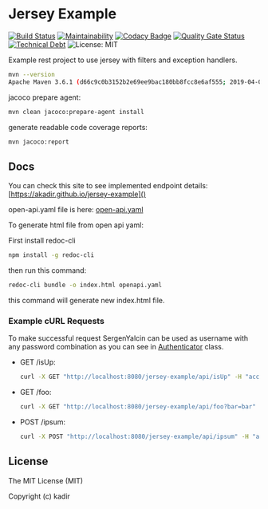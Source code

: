 # Jersey Example

[![Build Status](https://travis-ci.org/akadir/jersey-example.svg?branch=master)](https://travis-ci.org/akadir/jersey-example)
[![Maintainability](https://api.codeclimate.com/v1/badges/c5ff00c4b28c3c06086d/maintainability)](https://codeclimate.com/github/akadir/jersey-example/maintainability)
[![Codacy Badge](https://api.codacy.com/project/badge/Grade/5dde63c2c88b4419aeef5c8bd73d87b1)](https://www.codacy.com/app/akadir/jersey-example?utm_source=github.com&amp;utm_medium=referral&amp;utm_content=akadir/jersey-example&amp;utm_campaign=Badge_Grade)
[![Quality Gate Status](https://sonarcloud.io/api/project_badges/measure?project=io.git.akadir%3Ajersey-example&metric=alert_status)](https://sonarcloud.io/dashboard?id=io.git.akadir%3Ajersey-example)
[![Technical Debt](https://sonarcloud.io/api/project_badges/measure?project=io.git.akadir%3Ajersey-example&metric=sqale_index)](https://sonarcloud.io/dashboard?id=io.git.akadir%3Ajersey-example)
![License: MIT](https://img.shields.io/badge/License-MIT-blue.svg)

Example rest project to use jersey with filters and exception handlers.

```bash
mvn --version
Apache Maven 3.6.1 (d66c9c0b3152b2e69ee9bac180bb8fcc8e6af555; 2019-04-04T22:00:29+03:00)
```

jacoco prepare agent:

```bash
mvn clean jacoco:prepare-agent install
```

generate readable code coverage reports:

```bash
mvn jacoco:report
```

## Docs

You can check this site to see implemented endpoint details: [https://akadir.github.io/jersey-example]()

open-api.yaml file is here: [open-api.yaml](docs/open-api.yaml)

To generate html file from open api yaml:

First install redoc-cli
    
```bash
npm install -g redoc-cli
```

then run this command:

```bash
redoc-cli bundle -o index.html openapi.yaml
```

this command will generate new index.html file.

### Example cURL Requests

To make successful request SergenYalcin can be used as username with any password combination as you can see in 
[Authenticator](src/main/java/io/git/kadir/jersey/example/auth/Authenticator.java) class.

*   GET /isUp:
    ```bash
    curl -X GET "http://localhost:8080/jersey-example/api/isUp" -H "accept: application/json" -H "Authorization: Basic U2VyZ2VuWWFsY2luOkJqazE5MDM="
    ```

*   GET /foo:
    ```bash
    curl -X GET "http://localhost:8080/jersey-example/api/foo?bar=bar" -H "accept: application/json" -H "Authorization: Basic U2VyZ2VuWWFsY2luOkJqazE5MDM="
    ```

*   POST /ipsum:
    ```bash
    curl -X POST "http://localhost:8080/jersey-example/api/ipsum" -H "accept: application/json" -H "Authorization: Basic U2VyZ2VuWWFsY2luOkJqazE5MDM=" -H "Content-Type: application/x-www-form-urlencoded" -d "foo=lorem"
    ```

## License
 
The MIT License (MIT)

Copyright (c) kadir
